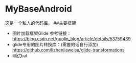 # MyBaseAndroid

这是一个私人的代码库。
##主要框架
* 图片加载框架Glide 参考链接：
https://blog.csdn.net/guolin_blog/article/details/53759439
* glide专用的图片转换库：(需要的话自行添加)
https://github.com/lizhenjiaweisa/glide-transformations
* 测试bat